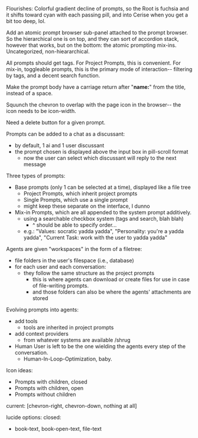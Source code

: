 Flourishes: Colorful gradient decline of prompts, so the Root is fuchsia and it shifts toward cyan with each passing pill, and into Cerise when you get a bit too deep, lol. 

Add an atomic prompt browser sub-panel attached to the prompt browser.  So the hierarchical one is on top, and they can sort of accordion stack, however that works, but on the bottom: the atomic prompting mix-ins. Uncategorized, non-hieararchical. 

All prompts should get tags. For Project Prompts, this is convenient. For mix-in, toggleable prompts, this is the primary mode of interaction-- filtering by tags, and a decent search function. 

Make the prompt body have a carriage return after "**name:**" from the title, instead of a space. 

Squunch the chevron to overlap with the page icon in the browser-- the icon needs to be icon-width. 

Need a delete button for a given prompt. 


Prompts can be added to a chat as a discussant:
- by default, 1 ai and 1 user discussant
- the prompt chosen is displayed above the input box in pill-scroll format
  - now the user can select which discussant will reply to the next message


Three types of prompts: 
- Base prompts (only 1 can be selected at a time), displayed like a file tree
  - Project Prompts, which inherit project prompts 
  - Single Prompts, which use a single prompt
  - might keep these separate on the interface, I dunno
- Mix-in Prompts, which are all appended to the system prompt additively. 
  - using a searchable checkbox system (tags and search, blah blah) 
    - ^ should be able to specify order... 
  - e.g.: "Values: socratic yadda yadda", "Personality: you're a yadda yadda", "Current Task: work with the user to yadda yadda"




Agents are given "workspaces" in the form of a filetree:
- file folders in the user's filespace (i.e., database)
- for each user and each conversation:
  - they follow the same structure as the project prompts
    - this is where agents can download or create files for use in case of file-writing prompts.
    - and those folders can also be where the agents' attachments are stored


Evolving prompts into agents:
- add tools
  - tools are inherited in project prompts
- add context providers
  - from whatever systems are available /shrug 
- Human User is left to be the one wielding the agents every step of the conversation. 
  - Human-In-Loop-Optimization, baby. 



Icon ideas:
- Prompts with children, closed
- Prompts with children, open
- Prompts without children

current: [chevron-right, chevron-down, nothing at all]

lucide options:
closed: 
- book-text, book-open-text, file-text
